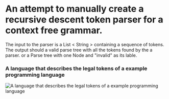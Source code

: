 # An attempt to manually create a recursive descent token parser for a context free grammar. 

The input to the parser is a List < String > containing a sequence of tokens. The output should a valid parse tree
with all the tokens found by the a parser. or a Parse tree with one Node and "invalid" as its lable.
  
### A language that describes the legal tokens of a example programming language
![A language that describes the legal tokens of a example programming language](https://i.imgur.com/c5ScHox.png)
